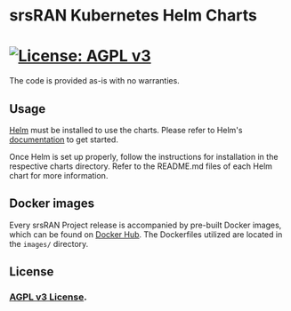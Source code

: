 # srsRAN Kubernetes Helm Charts

# [![License: AGPL v3](https://img.shields.io/badge/License-AGPL%20v3-blue.svg)](https://www.gnu.org/licenses/agpl-3.0)

The code is provided as-is with no warranties.

## Usage

[Helm](https://helm.sh) must be installed to use the charts.
Please refer to Helm's [documentation](https://helm.sh/docs/) to get started.

Once Helm is set up properly, follow the instructions for installation in the respective charts directory. Refer to the README.md files
of each Helm chart for more information.

## Docker images

Every srsRAN Project release is accompanied by pre-built Docker images, which can be found on [Docker Hub](https://hub.docker.com/u/softwareradiosystems). The Dockerfiles utilized are located in the `images/` directory.

## License

### [AGPL v3 License](https://github.com/srsran/srsRAN_Project_helm/blob/main/LICENSE).
